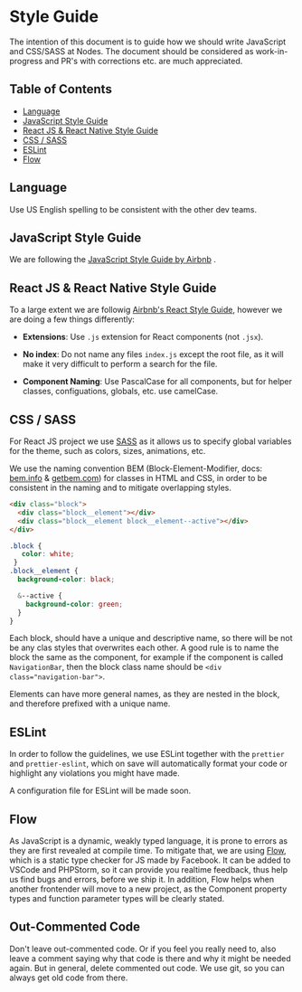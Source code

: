 # Style Guide

The intention of this document is to guide how we should write JavaScript and CSS/SASS at Nodes. The document should be considered as work-in-progress and PR's with corrections etc. are much appreciated.

## Table of Contents
- [Language](#Language)
- [JavaScript Style Guide](#JavaScript-Style-Guide)
- [React JS & React Native Style Guide](#React-JS-&-React-Native-Style-Guide)
- [CSS / SASS](#CSS-/-SASS)
- [ESLint](#ESLint)
- [Flow](#Flow)

## Language

Use US English spelling to be consistent with the other dev teams. 

## JavaScript Style Guide

We are following the [JavaScript Style Guide by Airbnb](https://github.com/airbnb/javascript) .

## React JS & React Native Style Guide

To a large extent we are followig [Airbnb's React Style Guide](https://github.com/airbnb/javascript/tree/master/react), however we are doing a few things differently:

- **Extensions**: Use `.js` extension for React components (not `.jsx`).

- **No index**: Do not name any files `index.js` except the root file, as it will make it very difficult to perform a search for the file.

- **Component Naming**: Use PascalCase for all components, but for helper classes, configuations, globals, etc. use camelCase.

## CSS / SASS
For React JS project we use [SASS](https://sass-lang.com/) as it allows us to specify global variables for the theme, such as colors, sizes, animations, etc.

We use the naming convention BEM (Block-Element-Modifier, docs: [bem.info](https://en.bem.info/methodology/quick-start/) & [getbem.com](http://getbem.com/naming/)) for classes in HTML and CSS, in order to be consistent in the naming and to mitigate overlapping styles.

```html
<div class="block">
  <div class="block__element"></div>
  <div class="block__element block__element--active"></div>
</div>
```

```scss
.block {
   color: white;
 }
.block__element { 
  background-color: black;

  &--active {
    background-color: green;
  }
}
```
Each block, should have a unique and descriptive name, so there will be not be any clas styles that overwrites each other. A good rule is to name the block the same as the component, for example if the component is called `NavigationBar`, then the block class name should be `<div class="navigation-bar">`.

Elements can have more general names, as they are nested in the block, and therefore prefixed with a unique name.

## ESLint

In order to follow the guidelines, we use ESLint together with the `prettier` and `prettier-eslint`, which on save will automatically format your code or highlight any violations you might have made.

A configuration file for ESLint will be made soon.

## Flow

As JavaScript is a dynamic, weakly typed language, it is prone to errors as they are first revealed at compile time. To mitigate that, we are using [Flow](https://flow.org/), which is a static type checker for JS made by Facebook. It can be added to VSCode and PHPStorm, so it can provide you realtime feedback, thus help us find bugs and errors, before we ship it. In addition, Flow helps when another frontender will move to a new project, as the Component property types and function parameter types will be clearly stated.


## Out-Commented Code
Don't leave out-commented code. Or if you feel you really need to, also leave a comment saying why that code is there and why it might be needed again. But in general, delete commented out code. We use git, so you can always get old code from there.
